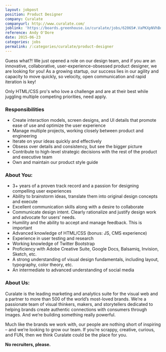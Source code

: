 ```yaml
---
layout: jobpost
position: Product Designer
company: Curalate
companyurl: http://www.curalate.com/
joblink: 'https://boards.greenhouse.io/curalate/jobs/62065#.VaPKXpNVhBd'
reference: Andy O'Dore
date: 2015-06-23
categories: jobs
permalink: /:categories/curalate/product-designer
---
```


Guess what?! We just opened a role on our design team, and if you are an innovative, collaborative, user-experience-obsessed product designer, we are looking for you! As a growing startup, our success lies in our agility and capacity to move quickly, so velocity, open communication and rapid iteration is key!<!--more-->

Only HTML/CSS pro's who love a challenge and are at their best while juggling multiple competing priorities, need apply. 
 
### Responsibilities
* Create interaction models, screen designs, and UI details that promote ease of use and optimize the user experience
* Manage multiple projects, working closely between product and engineering
* Iterate on your ideas quickly and effectively
* Obsess over details and consistency, but see the bigger picture
* Contribute to high-level strategic decisions with the rest of the product and executive team
* Own and maintain our product style guide
 
### About You:
* 3+ years of a proven track record and a passion for designing compelling user experiences
* Ability to brainstorm ideas, translate them into original design concepts and execute
* Excellent communication skills along with a desire to collaborate
* Communicate design intent. Clearly rationalize and justify design work and advocate for users’ needs.
* Humility and the ability to accept and manage feedback. This is important
* Advanced knowledge of HTML/CSS (bonus: JS, CMS experience)
* Experience in user testing and research
* Working knowledge of Twitter Bootstrap
* Proficiency with Adobe Creative Suite, Google Docs, Balsamiq, Invision, Sketch, etc.
* A strong understanding of visual design fundamentals, including layout, typography, color theory, etc.
* An intermediate to advanced understanding of social media
 
### About Us:
Curalate is the leading marketing and analytics suite for the visual web and a partner to more than 500 of the world’s most-loved brands. We’re a passionate team of visual thinkers, makers, and storytellers dedicated to helping brands create authentic connections with consumers through images. And we’re building something really powerful.

Much like the brands we work with, our people are nothing short of inspiring – and we’re looking to grow our team. If you’re scrappy, creative, curious, and FUN, then we think Curalate could be the place for you.

**No recruiters, please.**